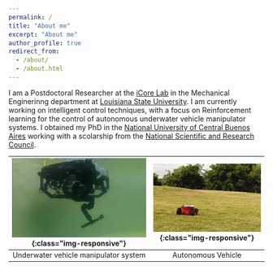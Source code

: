 ```yaml
---
permalink: /
title: "About me"
excerpt: "About me"
author_profile: true
redirect_from: 
  - /about/
  - /about.html
---
```


I am a Postdoctoral Researcher at the [iCore Lab](https://icorelab.github.io/index.html) in the Mechanical Enginerinng department at [Louisiana State University](https://lsu.edu/). I am currently working on intelligent control techniques, with a focus on Reinforcement learning for the control of autonomous underwater vehicle manipulator systems. I obtained my PhD in the [National University of Central Buenos Aires](https://www.unicen.edu.ar/english) working with a scolarship from the [National Scientific and Research Council](https://www.conicet.gov.ar/?lan=en).




| ![Underwater vehicle manipulator system](/images/bluerov_reach5.jpg){:class="img-responsive"}  | ![Autonomous Vehicle](/images/Pioneer_3at.jpg){:class="img-responsive"} |
|:---:|:---:|
| Underwater vehicle manipulator system | Autonomous Vehicle |
